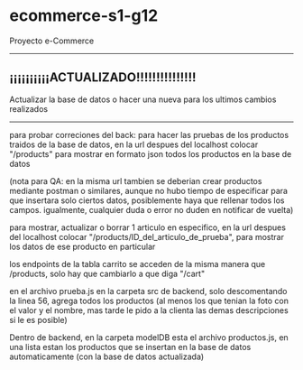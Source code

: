 # ecommerce-s1-g12
Proyecto e-Commerce

------------------------------------------------------------------------------------------------------------------------
¡¡¡¡¡¡¡¡¡¡ACTUALIZADO!!!!!!!!!!!!!!!
------------------------------------------------------------------------------------------------------------------------
Actualizar la base de datos o hacer una nueva para los ultimos cambios realizados



------------------------------------------
para probar
correciones del back: para hacer las pruebas de los productos traidos de la base de datos, en la url despues del localhost colocar "/products" para mostrar en formato json todos los productos en la base de datos 

(nota para QA: en la misma url tambien se deberian crear productos mediante postman o similares, aunque no hubo tiempo de especificar para que insertara solo ciertos datos, posiblemente haya que rellenar todos los campos. igualmente, cualquier duda o error no duden en notificar de vuelta)



para mostrar, actualizar o borrar 1 articulo en especifico, en la url despues del localhost colocar "/products/ID_del_articulo_de_prueba", para mostrar los datos de ese producto en
particular


los endpoints de la tabla carrito se acceden de la misma manera que /products, solo hay que cambiarlo a que diga "/cart"

en el archivo prueba.js en la carpeta src de backend, solo descomentando la linea 56, agrega todos los productos (al menos los que tenian la foto con el valor y el nombre, mas tarde le pido a la clienta las demas descripciones si le es posible)


Dentro de backend, en la carpeta modelDB esta el archivo productos.js, en una lista estan los productos que se insertan en la base de datos automaticamente (con la base de datos actualizada)

